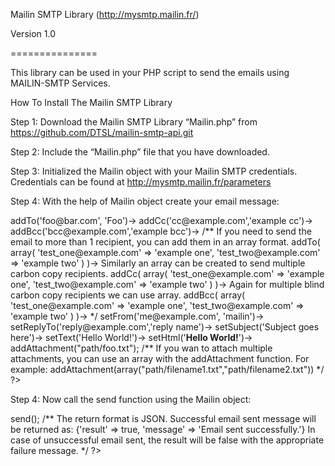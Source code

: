 Mailin SMTP Library (http://mysmtp.mailin.fr/)

Version 1.0


 ===============

This library can be used in your PHP script to send the emails using MAILIN-SMTP Services. 



How To Install The Mailin SMTP Library

Step 1: Download the Mailin SMTP Library “Mailin.php” from https://github.com/DTSL/mailin-smtp-api.git

Step 2: Include the “Mailin.php” file that you have downloaded.
<?php
include 'path/to/mailin-api/Mailin.php';
?>

Step 3: Initialized the Mailin object with your Mailin SMTP credentials. Credentials can be found at http://mysmtp.mailin.fr/parameters
<?php
$mailin = new Mailin('username', 'password');
?>

Step 4: With the help of Mailin object create your email message: 
<?php
$mailin->
  addTo('foo@bar.com', 'Foo')-> 

  addCc('cc@example.com','example cc')-> 

  addBcc('bcc@example.com','example bcc')->

/**
If you need to send the email to more than 1 recipient, you can add them in an array format.
    addTo(
        array(
            'test_one@example.com' => 'example one',
            'test_two@example.com' => 'example two'
   )
    )->

Similarly an array can be created to send multiple carbon copy recipients.
    addCc(
        array(
            'test_one@example.com' => 'example one',
            'test_two@example.com' => 'example two'
	 )
    )->

Again for multiple blind carbon copy recipients we can use array.
    addBcc(
        array(
            'test_one@example.com' => 'example one',
            'test_two@example.com' => 'example two'
	 )
    )->

*/

  setFrom('me@example.com', 'mailin')->
  setReplyTo('reply@example.com','reply name')->
  setSubject('Subject goes here')->
  setText('Hello World!')->
  setHtml('<strong>Hello World!</strong>')->
  addAttachment("path/foo.txt");

/**
   If you wan to attach multiple attachments, you can use an array with the addAttachment function. For example:
addAttachment(array("path/filename1.txt","path/filename2.txt"))

*/
?>

Step 4: Now call the send function using the Mailin object:

<?php
$res = $mailin->send();
/**
The return format is JSON.

Successful email sent message will be returned as:
{'result' => true, 'message' => 'Email sent successfully.'}

In case of unsuccessful email sent, the result will be false with the appropriate failure message.

*/
?>
 
